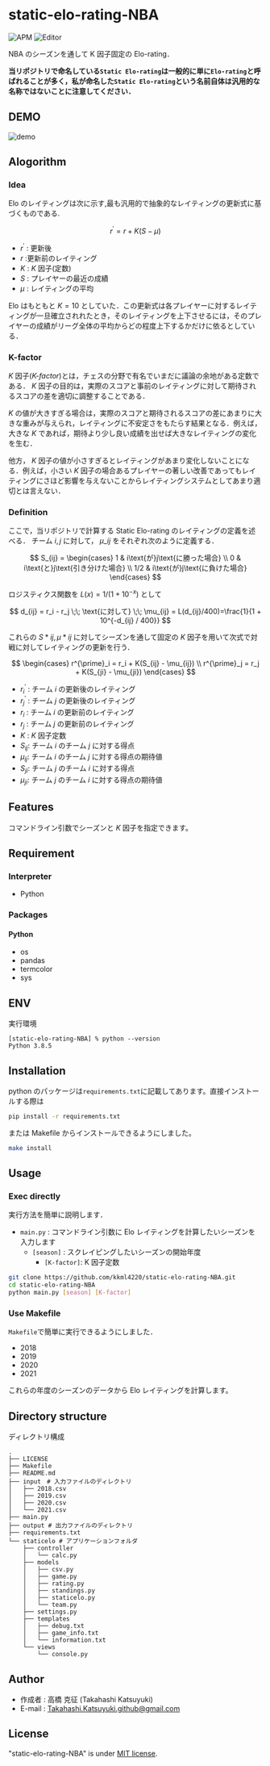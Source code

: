 # static-elo-rating-NBA

![APM](https://img.shields.io/badge/-Python-F9DC3E.svg?logo=python&style=flat)
![Editor](https://img.shields.io/badge/-Visual%20Studio%20Code-007ACC.svg?logo=visual-studio-code&style=flat)

NBA のシーズンを通して K 因子固定の Elo-rating．

 **当リポジトリで命名している`Static Elo-rating`は一般的に単に`Elo-rating`と呼ばれることが多く，私が命名した`Static Elo-rating`という名前自体は汎用的な名称ではないことに注意してください．**

## DEMO

![demo](https://user-images.githubusercontent.com/58053010/210120770-13510656-2ba2-42e6-83a9-1f00b2468ed9.gif)

## Alogorithm

### Idea

Elo のレイティングは次に示す,最も汎用的で抽象的なレイティングの更新式に基づくものである.

$$r^{\prime} = r + K (S -\mu)$$

- $r^{\prime}$ : 更新後
- $r$ :更新前のレイティング
- $K$ : $K$ 因子(定数)
- $S$ : プレイヤーの最近の成績
- $\mu$ : レイティングの平均

Elo はもともと $K=10$ としていた．この更新式は各プレイヤーに対するレイティングが一旦確立されれたとき，そのレイティングを上下させるには，そのプレイヤーの成績がリーグ全体の平均からどの程度上下するかだけに依るとしている．

### K-factor

$K$ 因子(_K-factor_)とは，チェスの分野で有名でいまだに議論の余地がある定数である． $K$ 因子の目的は，実際のスコアと事前のレイティングに対して期待されるスコアの差を適切に調整することである．

$K$ の値が大きすぎる場合は，実際のスコアと期待されるスコアの差にあまりに大きな重みが与えられ，レイティングに不安定さをもたらす結果となる．例えば，大きな $K$ であれば，期待より少し良い成績を出せば大きなレイティングの変化を生む．

他方， $K$ 因子の値が小さすぎるとレイティングがあまり変化しないことになる．例えば，小さい $K$ 因子の場合あるプレイヤーの著しい改善であってもレイティングにさほど影響を与えないことからレイティングシステムとしてあまり適切とは言えない．

### Definition

ここで，当リポジトリで計算する Static Elo-rating のレイティングの定義を述べる．
チーム $i,j$ に対して， $\mu\_{ij}$ をそれぞれ次のように定義する．

$$
S_{ij} =
            \begin{cases}
                1   & i\text{が}j\text{に勝った場合}   \\
                0   & i\text{と}j\text{引き分けた場合} \\
                1/2 & i\text{が}j\text{に負けた場合}
            \end{cases}
$$

ロジスティクス関数を $L(x) = 1/(1 + 10^{-x})$ として

$$
d_{ij} = r_i - r_j
        \;\; \text{に対して} \;\;
        \mu_{ij} = L(d_{ij}/400)=\frac{1}{1 + 10^{-d_{ij} / 400}}
$$

これらの $S*{ij},\mu*{ij}$ に対してシーズンを通して固定の $K$ 因子を用いて次式で対戦に対してレイティングの更新を行う．

$$
\begin{cases}
                r^{\prime}_i = r_i + K(S_{ij} - \mu_{ij}) \\
                r^{\prime}_j = r_j + K(S_{ji} - \mu_{ji})
            \end{cases}
$$

- $r^{\prime}_i$ : チーム $i$ の更新後のレイティング
- $r^{\prime}_j$ : チーム $j$ の更新後のレイティング
- $r_i$ : チーム $i$ の更新前のレイティング
- $r_j$ : チーム $j$ の更新前のレイティング
- $K$ : $K$ 因子定数
- $S_{ij}$: チーム $i$ のチーム $j$ に対する得点
- $\mu_{ij}$: チーム $i$ のチーム $j$ に対する得点の期待値
- $S_{ji}$: チーム $j$ のチーム $i$ に対する得点
- $\mu_{ji}$: チーム $j$ のチーム $i$ に対する得点の期待値

## Features

コマンドライン引数でシーズンと $K$ 因子を指定できます。

## Requirement

### Interpreter

- Python

### Packages

#### Python

- os
- pandas
- termcolor
- sys

## ENV

実行環境

```plantext
[static-elo-rating-NBA] % python --version
Python 3.8.5
```

## Installation

python のパッケージは`requirements.txt`に記載してあります。直接インストールする際は

```bash
pip install -r requirements.txt
```

または Makefile からインストールできるようにしました。

```bash
make install
```

## Usage

### Exec directly

実行方法を簡単に説明します．

- `main.py` : コマンドライン引数に Elo レイティングを計算したいシーズンを入力します
  - `[season]` : スクレイピングしたいシーズンの開始年度
    - `[K-factor]`: K 因子定数

```bash
git clone https://github.com/kkml4220/static-elo-rating-NBA.git
cd static-elo-rating-NBA
python main.py [season] [K-factor]
```

### Use Makefile

`Makefile`で簡単に実行できるようにしました．

- 2018
- 2019
- 2020
- 2021

これらの年度のシーズンのデータから Elo レイティングを計算します。

## Directory structure

ディレクトリ構成

```
.
├── LICENSE
├── Makefile
├── README.md
├── input　# 入力ファイルのディレクトリ
│   ├── 2018.csv
│   ├── 2019.csv
│   ├── 2020.csv
│   └── 2021.csv
├── main.py
├── output # 出力ファイルのディレクトリ
├── requirements.txt
└── staticelo # アプリケーションフォルダ
    ├── controller
    │   └── calc.py
    ├── models
    │   ├── csv.py
    │   ├── game.py
    │   ├── rating.py
    │   ├── standings.py
    │   ├── staticelo.py
    │   └── team.py
    ├── settings.py
    ├── templates
    │   ├── debug.txt
    │   ├── game_info.txt
    │   └── information.txt
    └── views
        └── console.py
```

## Author

- 作成者 : 高橋 克征 (Takahashi Katsuyuki)
- E-mail : [Takahashi.Katsuyuki.github@gmail.com](Takahashi.Katsuyuki.github@gmail.com)

## License

"static-elo-rating-NBA" is under [MIT license](https://en.wikipedia.org/wiki/MIT_License).
